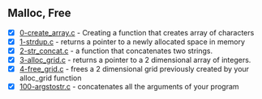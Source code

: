 ## Malloc, Free
- [x] [0-create_array.c](./0-create_array.c) - Creating a function that creates array of characters
- [x] [1-strdup.c](./1-strdup.c) - returns a pointer to a newly allocated space in memory
- [x] [2-str_concat.c](./2-str_concat.c) - a function that concatenates two strings.
- [x] [3-alloc_grid.c](./3-alloc_grid.c) - returns a pointer to a 2 dimensional array of integers.
- [x] [4-free_grid.c](./4-free_grid.c) - frees a 2 dimensional grid previously created by your alloc_grid function
- [x] [100-argstostr.c](./100-argstostr.c) - concatenates all the arguments of your program
